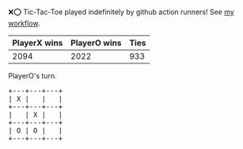 :x::o: Tic-Tac-Toe played indefinitely by github action runners! See [my workflow](.github/workflows/play.yaml).

|PlayerX wins|PlayerO wins|Ties|
|-|-|-|
|2094|2022|933|

PlayerO's turn.

<pre>
+---+---+---+
| X |   |   |
+---+---+---+
|   | X |   |
+---+---+---+
| O | O |   |
+---+---+---+
</pre>